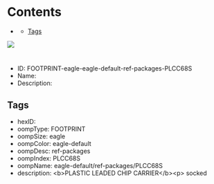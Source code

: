 



Contents
========

* [](#)
	* [Tags](#tags)
  
![][im]
# 

- ID: FOOTPRINT-eagle-eagle-default-ref-packages-PLCC68S
- Name: 
- Description: 

## Tags

- hexID: 
- oompType: FOOTPRINT
- oompSize: eagle
- oompColor: eagle-default
- oompDesc: ref-packages
- oompIndex: PLCC68S
- oompName: eagle-default/ref-packages/PLCC68S
- description: &lt;b&gt;PLASTIC LEADED CHIP CARRIER&lt;/b&gt;&lt;p&gt;&#xD;
socked



[im]: image.png
